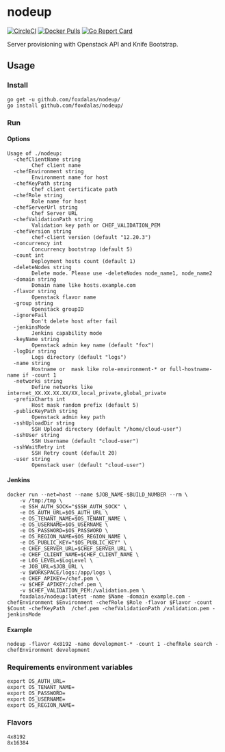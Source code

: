 # nodeup

[![CircleCI](https://img.shields.io/circleci/project/github/foxdalas/nodeup.svg)](https://circleci.com/gh/foxdalas/nodeup)
[![Docker Pulls](https://img.shields.io/docker/pulls/foxdalas/nodeup.svg?maxAge=604800)](https://hub.docker.com/r/foxdalas/nodeup/)
[![Go Report Card](https://goreportcard.com/badge/github.com/foxdalas/nodeup)](https://goreportcard.com/report/github.com/foxdalas/nodeup)

Server provisioning with Openstack API and Knife Bootstrap.


## Usage

### Install
```
go get -u github.com/foxdalas/nodeup/
go install github.com/foxdalas/nodeup/
```

### Run

#### Options
```
Usage of ./nodeup:
  -chefClientName string
    	Chef client name
  -chefEnvironment string
    	Environment name for host
  -chefKeyPath string
    	Chef client certificate path
  -chefRole string
    	Role name for host
  -chefServerUrl string
    	Chef Server URL
  -chefValidationPath string
    	Validation key path or CHEF_VALIDATION_PEM
  -chefVersion string
    	chef-client version (default "12.20.3")
  -concurrency int
    	Concurrency bootstrap (default 5)
  -count int
    	Deployment hosts count (default 1)
  -deleteNodes string
    	Delete mode. Please use -deleteNodes node_name1, node_name2
  -domain string
    	Domain name like hosts.example.com
  -flavor string
    	Openstack flavor name
  -group string
    	Openstack groupID
  -ignoreFail
    	Don't delete host after fail
  -jenkinsMode
    	Jenkins capability mode
  -keyName string
    	Openstack admin key name (default "fox")
  -logDir string
    	Logs directory (default "logs")
  -name string
    	Hostname or  mask like role-environment-* or full-hostname-name if -count 1
  -networks string
    	Define networks like internet_XX.XX.XX.XX/XX,local_private,global_private
  -prefixCharts int
    	Host mask random prefix (default 5)
  -publicKeyPath string
    	Openstack admin key path
  -sshUploadDir string
    	SSH Upload directory (default "/home/cloud-user")
  -sshUser string
    	SSH Username (default "cloud-user")
  -sshWaitRetry int
    	SSH Retry count (default 20)
  -user string
    	Openstack user (default "cloud-user")
```
#### Jenkins

```
docker run --net=host --name $JOB_NAME-$BUILD_NUMBER --rm \
    -v /tmp:/tmp \
    -e SSH_AUTH_SOCK="$SSH_AUTH_SOCK" \
    -e OS_AUTH_URL=$OS_AUTH_URL \
    -e OS_TENANT_NAME=$OS_TENANT_NAME \
    -e OS_USERNAME=$OS_USERNAME \
    -e OS_PASSWORD=$OS_PASSWORD \
    -e OS_REGION_NAME=$OS_REGION_NAME \
    -e OS_PUBLIC_KEY="$OS_PUBLIC_KEY" \
    -e CHEF_SERVER_URL=$CHEF_SERVER_URL \
    -e CHEF_CLIENT_NAME=$CHEF_CLIENT_NAME \
    -e LOG_LEVEL=$LogLevel \
    -e JOB_URL=$JOB_URL \
    -v $WORKSPACE/logs:/app/logs \
    -e CHEF_APIKEY=/chef.pem \
    -v $CHEF_APIKEY:/chef.pem \
    -v $CHEF_VALIDATION_PEM:/validation.pem \
    foxdalas/nodeup:latest -name $Name -domain example.com -chefEnvironment $Environment -chefRole $Role -flavor $Flavor -count $Count -chefKeyPath  /chef.pem -chefValidationPath /validation.pem -jenkinsMode
```

#### Example

```
nodeup -flavor 4x8192 -name development-* -count 1 -chefRole search -chefEnvironment development
```

### Requirements environment variables
```
export OS_AUTH_URL=
export OS_TENANT_NAME=
export OS_PASSWORD=
export OS_USERNAME=
export OS_REGION_NAME=
```

### Flavors
```
4x8192
8x16384
```
